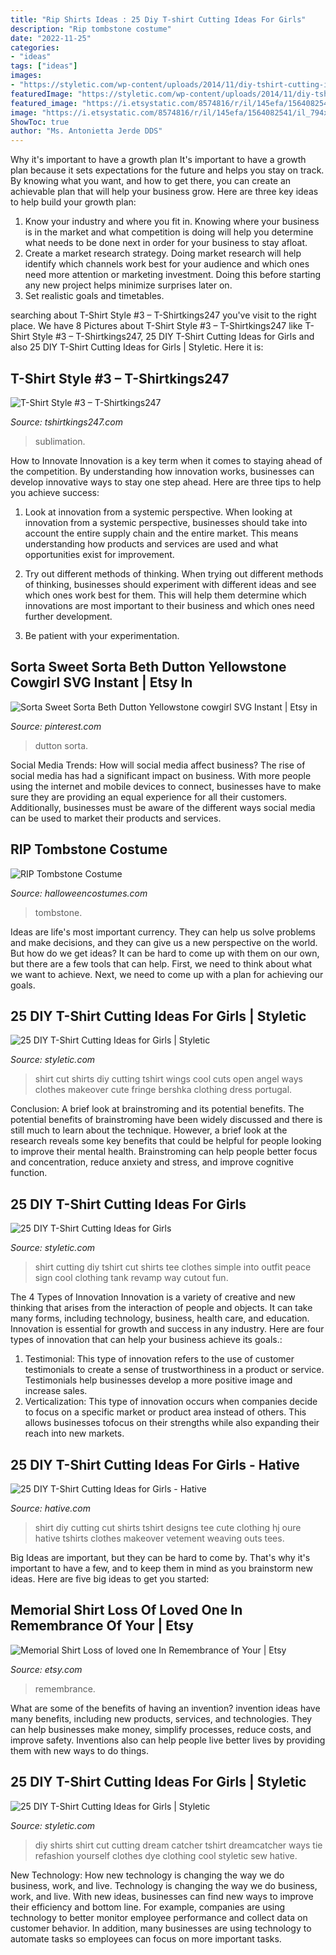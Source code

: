 ```yaml
---
title: "Rip Shirts Ideas : 25 Diy T-shirt Cutting Ideas For Girls"
description: "Rip tombstone costume"
date: "2022-11-25"
categories:
- "ideas"
tags: ["ideas"]
images:
- "https://styletic.com/wp-content/uploads/2014/11/diy-tshirt-cutting-ideas/5-dream-catcher-t-shirt-cutting.jpg"
featuredImage: "https://styletic.com/wp-content/uploads/2014/11/diy-tshirt-cutting-ideas/5-dream-catcher-t-shirt-cutting.jpg"
featured_image: "https://i.etsystatic.com/8574816/r/il/145efa/1564082541/il_794xN.1564082541_klvm.jpg"
image: "https://i.etsystatic.com/8574816/r/il/145efa/1564082541/il_794xN.1564082541_klvm.jpg"
ShowToc: true
author: "Ms. Antonietta Jerde DDS"
---
```



Why it's important to have a growth plan
It's important to have a growth plan because it sets expectations for the future and helps you stay on track. By knowing what you want, and how to get there, you can create an achievable plan that will help your business grow. Here are three key ideas to help build your growth plan: 
1. Know your industry and where you fit in. Knowing where your business is in the market and what competition is doing will help you determine what needs to be done next in order for your business to stay afloat. 
2. Create a market research strategy. Doing market research will help identify which channels work best for your audience and which ones need more attention or marketing investment. Doing this before starting any new project helps minimize surprises later on. 
3. Set realistic goals and timetables.

	

		
searching about T-Shirt Style #3 – T-Shirtkings247 you've visit to the right place. We have 8 Pictures about T-Shirt Style #3 – T-Shirtkings247 like T-Shirt Style #3 – T-Shirtkings247, 25 DIY T-Shirt Cutting Ideas for Girls and also 25 DIY T-Shirt Cutting Ideas for Girls | Styletic. Here it is:
		
    
## T-Shirt Style #3 – T-Shirtkings247

<img loading=lazy src="https://cdn.shopify.com/s/files/1/1368/0087/products/mcb.charnel_2nd_design_revised_750x_ccf4145d-d1fa-46a9-9a72-39dc7b763c7e_1200x630.jpg?v=1573788158" onerror="this.onerror=null;this.src='https://tse4.mm.bing.net/th?id=OIP.pnA55fARcKe_y1Mh6q-fjgAAAA&amp;pid=15.1';" alt="T-Shirt Style #3 – T-Shirtkings247">

_Source: tshirtkings247.com_

>sublimation. 

	

How to Innovate
Innovation is a key term when it comes to staying ahead of the competition. By understanding how innovation works, businesses can develop innovative ways to stay one step ahead. Here are three tips to help you achieve success:
1. Look at innovation from a systemic perspective. When looking at innovation from a systemic perspective, businesses should take into account the entire supply chain and the entire market. This means understanding how products and services are used and what opportunities exist for improvement.

2. Try out different methods of thinking. When trying out different methods of thinking, businesses should experiment with different ideas and see which ones work best for them. This will help them determine which innovations are most important to their business and which ones need further development.

3. Be patient with your experimentation.

    
## Sorta Sweet Sorta Beth Dutton Yellowstone Cowgirl SVG Instant | Etsy In

<img loading=lazy src="https://i.pinimg.com/736x/5d/ae/fe/5daefeb0cd18f8fc5563224f45d9b33a.jpg" onerror="this.onerror=null;this.src='https://tse4.mm.bing.net/th?id=OIP.Sk5u_W7hq9QD01e48z2eFwHaHa&amp;pid=15.1';" alt="Sorta Sweet Sorta Beth Dutton Yellowstone cowgirl SVG Instant | Etsy in">

_Source: pinterest.com_

>dutton sorta. 

	

Social Media Trends: How will social media affect business?
The rise of social media has had a significant impact on business. With more people using the internet and mobile devices to connect, businesses have to make sure they are providing an equal experience for all their customers. Additionally, businesses must be aware of the different ways social media can be used to market their products and services.

    
## RIP Tombstone Costume

<img loading=lazy src="https://images.halloweencostumes.com/products/4671/2-1-49793/rip-tombstone-alt-1.jpg" onerror="this.onerror=null;this.src='https://tse4.mm.bing.net/th?id=OIP.iU5omK6Dfa4QSFeOcfMwLgHaKl&amp;pid=15.1';" alt="RIP Tombstone Costume">

_Source: halloweencostumes.com_

>tombstone. 

	

Ideas are life's most important currency. They can help us solve problems and make decisions, and they can give us a new perspective on the world. But how do we get ideas? It can be hard to come up with them on our own, but there are a few tools that can help. First, we need to think about what we want to achieve. Next, we need to come up with a plan for achieving our goals.

    
## 25 DIY T-Shirt Cutting Ideas For Girls | Styletic

<img loading=lazy src="https://styletic.com/wp-content/uploads/2014/11/diy-tshirt-cutting-ideas/17-fringe-open-back-wings.jpg" onerror="this.onerror=null;this.src='https://tse3.mm.bing.net/th?id=OIP.-J7UkU3R6xHQRBXpJf-T4wHaJg&amp;pid=15.1';" alt="25 DIY T-Shirt Cutting Ideas for Girls | Styletic">

_Source: styletic.com_

>shirt cut shirts diy cutting tshirt wings cool cuts open angel ways clothes makeover cute fringe bershka clothing dress portugal. 

	

Conclusion: A brief look at brainstroming and its potential benefits.
The potential benefits of brainstroming have been widely discussed and there is still much to learn about the technique. However, a brief look at the research reveals some key benefits that could be helpful for people looking to improve their mental health. Brainstroming can help people better focus and concentration, reduce anxiety and stress, and improve cognitive function.

    
## 25 DIY T-Shirt Cutting Ideas For Girls

<img loading=lazy src="http://styletic.com/wp-content/uploads/2014/11/diy-tshirt-cutting-ideas/13-white-t-shirt-cutting.jpg" onerror="this.onerror=null;this.src='https://tse1.mm.bing.net/th?id=OIP.C9qucQRicgAfY3Z0SawUuQHaLH&amp;pid=15.1';" alt="25 DIY T-Shirt Cutting Ideas for Girls">

_Source: styletic.com_

>shirt cutting diy tshirt cut shirts tee clothes simple into outfit peace sign cool clothing tank revamp way cutout fun. 

	

The 4 Types of Innovation
Innovation is a variety of creative and new thinking that arises from the interaction of people and objects. It can take many forms, including technology, business, health care, and education. Innovation is essential for growth and success in any industry. Here are four types of innovation that can help your business achieve its goals.: 
1. Testimonial: This type of innovation refers to the use of customer testimonials to create a sense of trustworthiness in a product or service. Testimonials help businesses develop a more positive image and increase sales. 
2. Verticalization: This type of innovation occurs when companies decide to focus on a specific market or product area instead of others. This allows businesses tofocus on their strengths while also expanding their reach into new markets. 

    
## 25 DIY T-Shirt Cutting Ideas For Girls - Hative

<img loading=lazy src="https://hative.com/wp-content/uploads/2014/11/diy-tshirt-cutting-ideas/8-diy-t-shirt-cut.jpg" onerror="this.onerror=null;this.src='https://tse4.mm.bing.net/th?id=OIP.lAqm5suao2-fk3kSm47Z0gHaKB&amp;pid=15.1';" alt="25 DIY T-Shirt Cutting Ideas for Girls - Hative">

_Source: hative.com_

>shirt diy cutting cut shirts tshirt designs tee cute clothing hj oure hative tshirts clothes makeover vetement weaving outs tees. 

	

Big Ideas are important, but they can be hard to come by. That's why it's important to have a few, and to keep them in mind as you brainstorm new ideas. Here are five big ideas to get you started: 

    
## Memorial Shirt Loss Of Loved One In Remembrance Of Your | Etsy

<img loading=lazy src="https://i.etsystatic.com/8574816/r/il/145efa/1564082541/il_794xN.1564082541_klvm.jpg" onerror="this.onerror=null;this.src='https://tse2.mm.bing.net/th?id=OIP.fk4U2IqRPHbJSqr6H3lkRgHaFh&amp;pid=15.1';" alt="Memorial Shirt Loss of loved one In Remembrance of Your | Etsy">

_Source: etsy.com_

>remembrance. 

	

What are some of the benefits of having an invention?
invention ideas have many benefits, including new products, services, and technologies. They can help businesses make money, simplify processes, reduce costs, and improve safety. Inventions also can help people live better lives by providing them with new ways to do things.

    
## 25 DIY T-Shirt Cutting Ideas For Girls | Styletic

<img loading=lazy src="https://styletic.com/wp-content/uploads/2014/11/diy-tshirt-cutting-ideas/5-dream-catcher-t-shirt-cutting.jpg" onerror="this.onerror=null;this.src='https://tse4.mm.bing.net/th?id=OIP.uLNYmssWiF6RjMp1GzodowHaPO&amp;pid=15.1';" alt="25 DIY T-Shirt Cutting Ideas for Girls | Styletic">

_Source: styletic.com_

>diy shirts shirt cut cutting dream catcher tshirt dreamcatcher ways tie refashion yourself clothes dye clothing cool styletic sew hative. 

	

New Technology: How new technology is changing the way we do business, work, and live.
Technology is changing the way we do business, work, and live. With new ideas, businesses can find new ways to improve their efficiency and bottom line. For example, companies are using technology to better monitor employee performance and collect data on customer behavior. In addition, many businesses are using technology to automate tasks so employees can focus on more important tasks.

